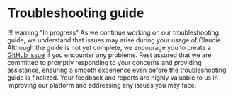 # Troubleshooting guide

!!! warning "In progress"
    As we continue working on our troubleshooting guide, we understand that issues may arise during your usage of Claudie. Although the guide is not yet complete, we encourage you to create a [GitHub issue](https://github.com/berops/claudie/issues) if you encounter any problems. Rest assured that we are committed to promptly responding to your concerns and providing assistance, ensuring a smooth experience even before the troubleshooting guide is finalized. Your feedback and reports are highly valuable to us in improving our platform and addressing any issues you may face.
